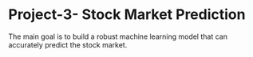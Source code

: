 # Project-3- Stock Market Prediction


The main goal is to build a robust machine learning model that can accurately predict the stock market.


